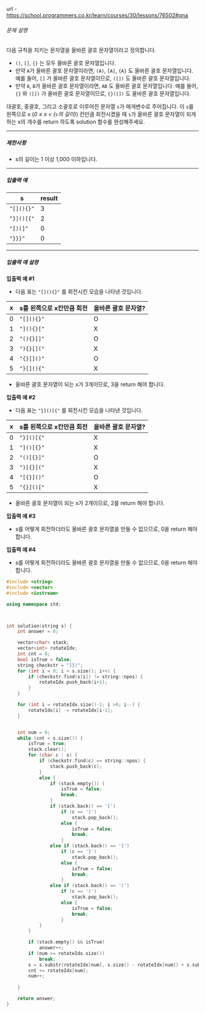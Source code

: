 url - https://school.programmers.co.kr/learn/courses/30/lessons/76502#qna

###### 문제 설명

다음 규칙을 지키는 문자열을 올바른 괄호 문자열이라고 정의합니다.

- `()`, `[]`, `{}` 는 모두 올바른 괄호 문자열입니다.
- 만약 `A`가 올바른 괄호 문자열이라면, `(A)`, `[A]`, `{A}` 도 올바른 괄호 문자열입니다. 예를 들어, `[]` 가 올바른 괄호 문자열이므로, `([])` 도 올바른 괄호 문자열입니다.
- 만약 `A`, `B`가 올바른 괄호 문자열이라면, `AB` 도 올바른 괄호 문자열입니다. 예를 들어, `{}` 와 `([])` 가 올바른 괄호 문자열이므로, `{}([])` 도 올바른 괄호 문자열입니다.

대괄호, 중괄호, 그리고 소괄호로 이루어진 문자열 `s`가 매개변수로 주어집니다. 이 `s`를 왼쪽으로 x (*0 ≤ x < (`s`의 길이)*) 칸만큼 회전시켰을 때 `s`가 올바른 괄호 문자열이 되게 하는 x의 개수를 return 하도록 solution 함수를 완성해주세요.

------

##### 제한사항

- s의 길이는 1 이상 1,000 이하입니다.

------

##### 입출력 예

| s          | result |
| ---------- | ------ |
| `"[](){}"` | 3      |
| `"}]()[{"` | 2      |
| `"[)(]"`   | 0      |
| `"}}}"`    | 0      |

------

##### 입출력 예 설명

**입출력 예 #1**

- 다음 표는 `"[](){}"` 를 회전시킨 모습을 나타낸 것입니다.

| x    | s를 왼쪽으로 x칸만큼 회전 | 올바른 괄호 문자열? |
| ---- | ------------------------- | ------------------- |
| 0    | `"[](){}"`                | O                   |
| 1    | `"](){}["`                | X                   |
| 2    | `"(){}[]"`                | O                   |
| 3    | `"){}[]("`                | X                   |
| 4    | `"{}[]()"`                | O                   |
| 5    | `"}[](){"`                | X                   |

- 올바른 괄호 문자열이 되는 x가 3개이므로, 3을 return 해야 합니다.

**입출력 예 #2**

- 다음 표는 `"}]()[{"` 를 회전시킨 모습을 나타낸 것입니다.

| x    | s를 왼쪽으로 x칸만큼 회전 | 올바른 괄호 문자열? |
| ---- | ------------------------- | ------------------- |
| 0    | `"}]()[{"`                | X                   |
| 1    | `"]()[{}"`                | X                   |
| 2    | `"()[{}]"`                | O                   |
| 3    | `")[{}]("`                | X                   |
| 4    | `"[{}]()"`                | O                   |
| 5    | `"{}]()["`                | X                   |

- 올바른 괄호 문자열이 되는 x가 2개이므로, 2를 return 해야 합니다.

**입출력 예 #3**

- s를 어떻게 회전하더라도 올바른 괄호 문자열을 만들 수 없으므로, 0을 return 해야 합니다.

**입출력 예 #4**

- s를 어떻게 회전하더라도 올바른 괄호 문자열을 만들 수 없으므로, 0을 return 해야 합니다.




```c++
#include <string>
#include <vector>
#include <iostream>

using namespace std;



int solution(string s) {
    int answer = 0;

    vector<char> stack;
    vector<int> rotateIdx;
    int cnt = 0;
    bool isTrue = false;
    string checkstr = "]})";
    for (int i = 0; i < s.size(); i++) {
        if (checkstr.find(s[i]) != string::npos) {
            rotateIdx.push_back(i+1);
        }
    }

    for (int i = rotateIdx.size()-1; i >0; i--) {
        rotateIdx[i] -= rotateIdx[i-1];
    }


    int num = 0;
    while (cnt < s.size()) {
        isTrue = true;
        stack.clear();
        for (char c : s) {
            if (checkstr.find(c) == string::npos) {
                stack.push_back(c);
            }
            else {
                if (stack.empty()) {
                    isTrue = false;
                    break;
                }
                if (stack.back() == '[')
                    if (c == ']')
                        stack.pop_back();
                    else {
                        isTrue = false;
                        break;
                    }
                else if (stack.back() == '{')
                    if (c == '}')
                        stack.pop_back();
                    else {
                        isTrue = false;
                        break;
                    }
                else if (stack.back() == '(')
                    if (c == ')')
                        stack.pop_back();
                    else {
                        isTrue = false;
                        break;
                    }
            }
        }

        if (stack.empty() && isTrue)
            answer++;
        if (num >= rotateIdx.size())
            break;
        s = s.substr(rotateIdx[num], s.size() - rotateIdx[num]) + s.substr(0, rotateIdx[num]);
        cnt += rotateIdx[num];
        num++;
        
    }

    return answer;
}
```
